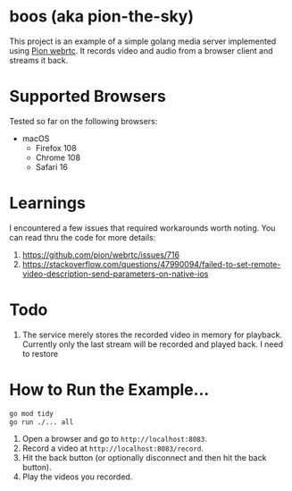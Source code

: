 # boos (aka pion-the-sky)

This project is an example of a simple golang media server implemented using [Pion webrtc](https://github.com/pion/webrtc). It records video and audio from a browser client and streams it back. 

# Supported Browsers

Tested so far on the following browsers:

- macOS
  - Firefox 108
  - Chrome 108
  - Safari 16

# Learnings

I encountered a few issues that required workarounds worth noting. You can read thru the code for more details: 

1. https://github.com/pion/webrtc/issues/716
2. https://stackoverflow.com/questions/47990094/failed-to-set-remote-video-description-send-parameters-on-native-ios

# Todo

1. The service merely stores the recorded video in memory for playback. Currently only the last stream will be recorded and played back. I need to restore 

# How to Run the Example...

```sh
go mod tidy
go run ./... all
```

1. Open a browser and go to `http://localhost:8083`.
2. Record a video at `http://localhost:8083/record`.
3. Hit the back button (or optionally disconnect and then hit the back button).
4. Play the videos you recorded.
